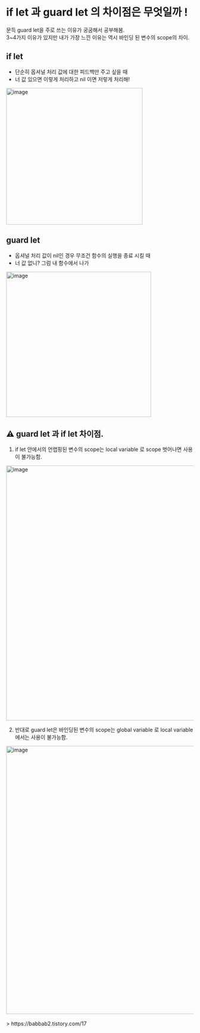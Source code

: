 # if let 과 guard let 의 차이점은 무엇일까 !

문득 guard let을 주로 쓰는 이유가 궁굼해서 공부해봄.<br>
3~4가지 이유가 있지만 내가 가장 느낀 이유는 역시 바인딩 된 변수의 scope의 차이.

## if let
- 단순히 옵셔널 처리 값에 대한 피드백만 주고 싶을 때
- 너 값 있으면 이렇게 처리하고 nil 이면 저렇게 처리해!
<img width="366" alt="image" src="https://user-images.githubusercontent.com/29904301/172042890-3e4467d8-ce00-4d8e-b6d9-0294fe0667c0.png">


## guard let
- 옵셔널 처리 값이 nil인 경우 무조건 함수의 실행을 종료 시킬 때
- 너 값 없니? 그럼 내 함수에서 나가

<img width="389" alt="image" src="https://user-images.githubusercontent.com/29904301/172043079-3989e16d-ada0-4197-b311-2ae8a8622da4.png">



## ⚠︎ guard let 과 if let 차이점.


1. if let 안에서의 언랩핑된 변수의 scope는 local variable 로 scope 벗어나면 사용이 불가능함. <br>
<img width="683" alt="image" src="https://user-images.githubusercontent.com/29904301/172043115-11760ebc-35ef-446e-8054-cbc9e6b55da4.png">

2. 반대로 guard let은 바인딩된 변수의 scope는 global variable 로 local variable에서는 사용이 불가능함. 
<img width="718" alt="image" src="https://user-images.githubusercontent.com/29904301/172043327-c3c99dc4-447a-48ad-8c7f-9ac7c251d048.png">


<br>
<br>
> https://babbab2.tistory.com/17
